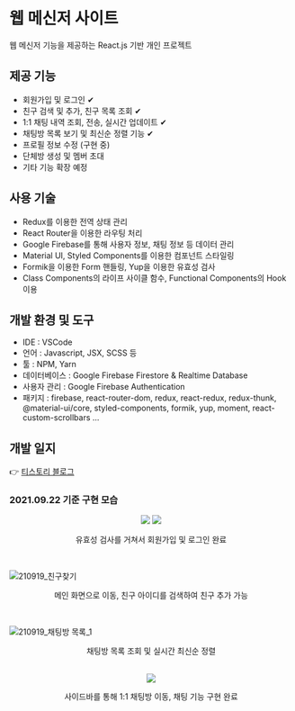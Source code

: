 # 웹 메신저 사이트
웹 메신저 기능을 제공하는 React.js 기반 개인 프로젝트

## 제공 기능
- 회원가입 및 로그인 ✔
- 친구 검색 및 추가, 친구 목록 조회 ✔
- 1:1 채팅 내역 조회, 전송, 실시간 업데이트 ✔
- 채팅방 목록 보기 및 최신순 정렬 기능 ✔
- 프로필 정보 수정 (구현 중)
- 단체방 생성 및 멤버 초대
- 기타 기능 확장 예정

## 사용 기술
- Redux를 이용한 전역 상태 관리
- React Router을 이용한 라우팅 처리
- Google Firebase를 통해 사용자 정보, 채팅 정보 등 데이터 관리
- Material UI, Styled Components를 이용한 컴포넌트 스타일링
- Formik을 이용한 Form 핸들링, Yup을 이용한 유효성 검사
- Class Components의 라이프 사이클 함수, Functional Components의 Hook 이용

## 개발 환경 및 도구
- IDE : VSCode
- 언어 : Javascript, JSX, SCSS 등
- 툴 : NPM, Yarn
- 데이터베이스 : Google Firebase Firestore & Realtime Database
- 사용자 관리 : Google Firebase Authentication
- 패키지 : firebase, react-router-dom, redux, react-redux, redux-thunk, @material-ui/core, styled-components, formik, yup, moment, react-custom-scrollbars ...

## 개발 일지
👉 [티스토리 블로그](https://askges20.tistory.com/category/Web/%5B%ED%94%84%EB%A1%9C%EC%A0%9D%ED%8A%B8%5D%20%EC%9B%B9%20%EB%A9%94%EC%8B%A0%EC%A0%80)

### 2021.09.22 기준 구현 모습
<div align="center">
<img src="https://user-images.githubusercontent.com/75527311/134221510-e2753c07-d946-4ae7-8e88-d1231d168473.PNG">
<img src="https://user-images.githubusercontent.com/75527311/134221520-5262dddc-0644-4ce2-80ae-4e9ded6c431a.PNG">
</div>
<p align="center">유효성 검사를 거쳐서 회원가입 및 로그인 완료</p>
<br/>

![210919_친구찾기](https://user-images.githubusercontent.com/75527311/134221402-46d4b8b8-e507-47c9-a28b-a12eef70ba9c.PNG)
<p align="center">메인 화면으로 이동, 친구 아이디를 검색하여 친구 추가 가능</p>
<br/>

![210919_채팅방 목록_1](https://user-images.githubusercontent.com/75527311/134221834-f62ff1af-76ac-4d68-b8fa-d9d61205c0e1.png)
<p align="center">채팅방 목록 조회 및 실시간 최신순 정렬</p>
<br/>

<div align="center">
  <img src="https://user-images.githubusercontent.com/75527311/134221472-23b674ef-0983-4af9-ae92-d5bed0b43edb.png"/>
</div>
<p align="center">사이드바를 통해 1:1 채팅방 이동, 채팅 기능 구현 완료</p>
